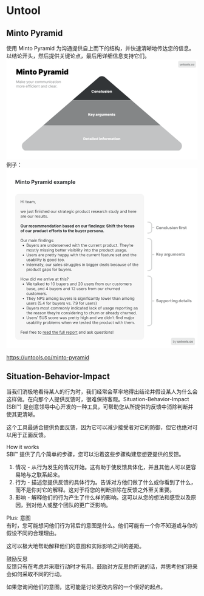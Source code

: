# Untool

## Minto Pyramid
使用 Minto Pyramid 为沟通提供自上而下的结构，并快速清晰地传达您的信息。以结论开头，然后提供关键论点，最后用详细信息支持它们。  
![](./minto-pyramid.png)  
例子：  
![](./minto-pyramid-example.png)  

https://untools.co/minto-pyramid  

## Situation-Behavior-Impact
当我们消极地看待某人的行为时，我们经常会草率地得出结论并假设某人为什么会这样做。在向那个人提供反馈时，很难保持客观。Situation-Behavior-Impact (SBI™) 是创意领导中心开发的一种工具，可帮助您从所提供的反馈中消除判断并使其更清晰。  

这个工具最适合提供负面反馈，因为它可以减少接受者对它的防御，但它也绝对可以用于正面反馈。  

How it works  
SBI™ 提供了几个简单的步骤，您可以沿着这些步骤构建您想要提供的反馈。  

1. 情况 - 从行为发生的情况开始。这有助于使反馈具体化，并且其他人可以更容易地与之联系起来。
2. 行为 - 描述您提供反馈的具体行为。告诉对方他们做了什么或你看到了什么，而不是你对它的解释。这对于将您的判断排除在反馈之外至关重要。
3. 影响 - 解释他们的行为产生了什么样的影响。这可以从您的想法和感受以及原因，到对他人或整个团队的更广泛影响。

Plus: 意图  
有时，您可能想问他们行为背后的意图是什么。他们可能有一个你不知道或与你的假设不同的合理理由。  

这可以极大地帮助解释他们的意图和实际影响之间的差距。  

鼓励反思  
反馈只有在考虑并采取行动时才有用。鼓励对方反思你所说的话，并思考他们将来会如何采取不同的行动。  

如果您询问他们的意图，这可能是讨论更改内容的一个很好的起点。  

